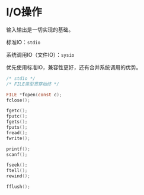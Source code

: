 # I/O操作

输入输出是一切实现的基础。

标准IO：`stdio`

系统调用IO（文件IO）：`sysio`

优先使用标准IO，兼容性更好，还有合并系统调用的优势。



```c
/* stdio */
/* FILE类型贯穿始终 */

FILE *fopen(const c);
fclose();

fgetc();
fputc();
fgets();
fputs();
fread();
fwrite();

printf();
scanf();

fseek();
ftell();
rewind();

fflush();
```

